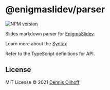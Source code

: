 # @enigmaslidev/parser

[![NPM version](https://img.shields.io/npm/v/@enigmaslidev/parser?color=3AB9D4&label=)](https://www.npmjs.com/package/@enigmaslidev/parser)

Slides markdown parser for [EnigmaSlidev](https://enigmasli.dev).

Learn more about the [Syntax](https://enigmasli.dev/guide/syntax.html)

Refer to the TypeScript definitions for API.

## License

MIT License © 2021 [Dennis Ollhoff](https://github.com/nyxb)

